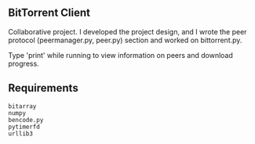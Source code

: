 ## BitTorrent Client

Collaborative project. I developed the project design, and I wrote the peer protocol (peermanager.py, peer.py) section and worked on bittorrent.py.

Type 'print' while running to view information on peers and download progress.

## Requirements

```
bitarray
numpy
bencode.py
pytimerfd
urllib3
```